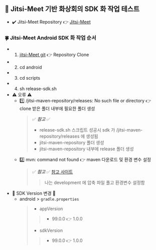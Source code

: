 ## 🍎 Jitsi-Meet 기반 화상회의 SDK 화 작업 테스트
- ✔️ Jitsi-Meet Repository 👉 [Jitsi-Meet](https://github.com/jitsi/jitsi-meet) 
### 🍀 Jitsi-Meet Android SDK 화 작업 순서
- 1. [jitsi-Meet git](https://github.com/jitsi/jitsi-meet) 👉 Repository Clone
- 2. cd android
- 3. cd scripts
- 4. sh release-sdk.sh
- ⚠️ 오류 ⚠️
  - 1️⃣ /jitsi-maven-repository/releases: No such file or directory 👉 clone 받은 폴더 내부에 필요한 폴더 생성
    > ✅ **_참고_** ✅
    > - release-sdk.sh 스크립트 성공시 sdk 가 /jitsi-maven-repository/releases 에 생성됨
    > - jitsi-maven-repository 폴더 생성
    > - jitsi-maven-repository 내부에 release 폴더 생성
  - 2️⃣ mvn: command not found 👉 maven 다운로드 및 환경 변수 설정
    > ✅ **_참고_** ✅ [참고 사이트](https://www.digitalocean.com/community/tutorials/install-maven-mac-os)
    >> 나는 development 에 압축 파일 풀고 환경변수 설정함
- 🍬 SDK Version 변경 🍬
  - android > `gradle.properties`
    > - appVersion
    >> - 99.0.0 👉 1.0.0
    > - sdkVersion
    >> - 99.0.0 👉 1.0.0
